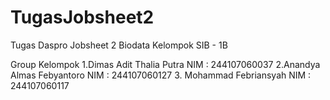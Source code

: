 # TugasJobsheet2

Tugas Daspro Jobsheet 2 Biodata Kelompok SIB - 1B

Group Kelompok
1.Dimas Adit Thalia Putra
  NIM : 244107060037
2.Anandya Almas Febyantoro
  NIM : 244107060127
3. Mohammad Febriansyah
  NIM : 244107060117
